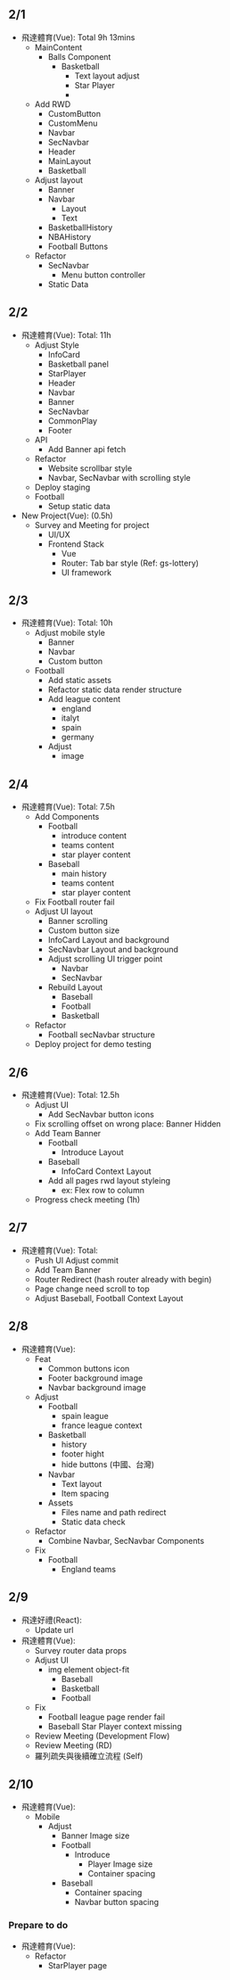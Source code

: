 ## 2/1
- 飛達體育(Vue): Total 9h 13mins
  - MainContent
    - Balls Component
      + Basketball
        + Text layout adjust
        + Star Player
        + 
  - Add RWD
    - CustomButton
    - CustomMenu
    - Navbar
    - SecNavbar
    - Header
    - MainLayout
    - Basketball
  - Adjust layout
    - Banner
    - Navbar
      - Layout
      - Text
    - BasketballHistory
    - NBAHistory
    - Football Buttons
  - Refactor
    - SecNavbar
      - Menu button controller
    - Static Data

## 2/2
- 飛達體育(Vue): Total: 11h
  - Adjust Style
    - InfoCard
    - Basketball panel
    - StarPlayer
    - Header
    - Navbar
    - Banner
    - SecNavbar
    - CommonPlay
    - Footer
  - API
    - Add Banner api fetch 
  - Refactor
    - Website scrollbar style
    - Navbar, SecNavbar with scrolling style
  - Deploy staging 
  - Football
    - Setup static data
- New Project(Vue): (0.5h)
  - Survey and Meeting for project
    - UI/UX
    - Frontend Stack
      - Vue
      - Router: Tab bar style (Ref: gs-lottery)
      - UI framework


## 2/3
- 飛達體育(Vue): Total: 10h
  - Adjust mobile style
    - Banner
    - Navbar
    - Custom button
  - Football
    - Add static assets
    - Refactor static data render structure
    - Add league content
      - england
      - italyt
      - spain
      - germany
    - Adjust 
      - image 

## 2/4 
- 飛達體育(Vue): Total: 7.5h
  - Add Components
      - Football 
        - introduce content
        - teams content
        - star player content
      - Baseball 
        - main history
        - teams content
        - star player content
  - Fix Football router fail
  - Adjust UI layout
    - Banner scrolling
    - Custom button size
    - InfoCard Layout and background
    - SecNavbar Layout and background
    - Adjust scrolling UI trigger point
      - Navbar
      - SecNavbar
    - Rebuild Layout
      - Baseball
      - Football
      - Basketball
  - Refactor 
    - Football secNavbar structure
  - Deploy project for demo testing

## 2/6
- 飛達體育(Vue): Total: 12.5h
  - Adjust UI
    - Add SecNavbar button icons 
  - Fix scrolling offset on wrong place: Banner Hidden
  - Add Team Banner
    - Football
      - Introduce Layout
    - Baseball
      - InfoCard Context Layout
    - Add all pages rwd layout styleing
      - ex: Flex row to column
  - Progress check meeting (1h)

## 2/7
- 飛達體育(Vue): Total: 
  - Push UI Adjust commit
  - Add Team Banner
  - Router Redirect (hash router already with begin)
  - Page change need scroll to top 
  - Adjust Baseball, Football Context Layout

## 2/8
- 飛達體育(Vue): 
  - Feat 
    - Common buttons icon
    - Footer background image
    - Navbar background image
  - Adjust
    - Football
      - spain league
      - france league context
    - Basketball
      - history
      - footer hight
      - hide buttons (中國、台灣)
    - Navbar 
      - Text layout
      - Item spacing
    - Assets
      - Files name and path redirect
      - Static data check
  - Refactor
    - Combine Navbar, SecNavbar Components
  - Fix
    - Football
      - England teams

## 2/9
- 飛達好禮(React):
  - Update url
- 飛達體育(Vue): 
  - Survey router data props
  - Adjust UI
    - img element object-fit
      - Baseball
      - Basketball
      - Football
  - Fix
    - Football league page render fail
    - Baseball Star Player context missing  
  - Review Meeting (Development Flow)
  - Review Meeting (RD)
  - 羅列疏失與後續確立流程 (Self)

## 2/10
- 飛達體育(Vue): 
  - Mobile
    - Adjust 
      - Banner Image size 
      - Football
        - Introduce
          - Player Image size
          - Container spacing
      - Baseball
        - Container spacing
        - Navbar button spacing
      
### Prepare to do
- 飛達體育(Vue): 
  - Refactor
    - StarPlayer page

<!-- ### Assets issue
- Football
  - 德甲 
    - 場地 x 18
    - 選手 x 18
    - 隊伍 x 20
    - Google: 總計 18 隊
  - 英超
    - 場地 x 22
    - 選手 x 21
    - 隊伍 x 22
    - Google: 總計 20 隊
    隊伍差一張 -->


